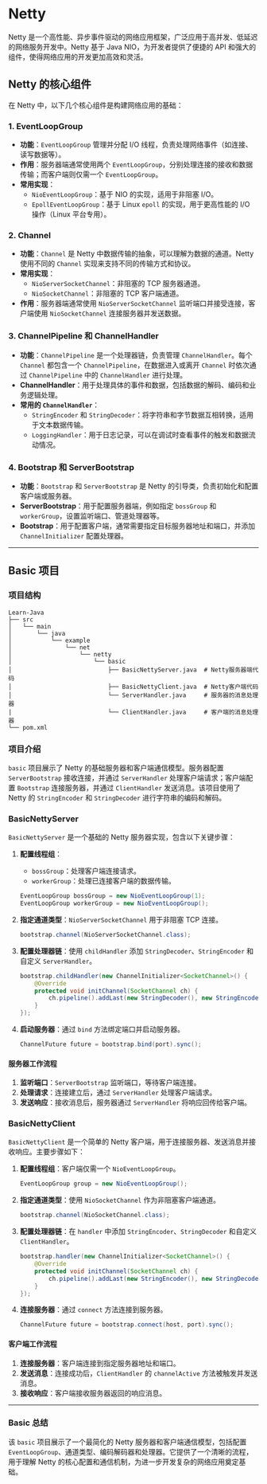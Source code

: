 # Netty

Netty 是一个高性能、异步事件驱动的网络应用框架，广泛应用于高并发、低延迟的网络服务开发中。Netty 基于 Java NIO，为开发者提供了便捷的 API 和强大的组件，使得网络应用的开发更加高效和灵活。

## Netty 的核心组件

在 Netty 中，以下几个核心组件是构建网络应用的基础：

### 1. **EventLoopGroup**
- **功能**：`EventLoopGroup` 管理并分配 I/O 线程，负责处理网络事件（如连接、读写数据等）。
- **作用**：服务器端通常使用两个 `EventLoopGroup`，分别处理连接的接收和数据传输；而客户端则仅需一个 `EventLoopGroup`。
- **常用实现**：
    - `NioEventLoopGroup`：基于 NIO 的实现，适用于非阻塞 I/O。
    - `EpollEventLoopGroup`：基于 Linux `epoll` 的实现，用于更高性能的 I/O 操作（Linux 平台专用）。

### 2. **Channel**
- **功能**：`Channel` 是 Netty 中数据传输的抽象，可以理解为数据的通道。Netty 使用不同的 `Channel` 实现来支持不同的传输方式和协议。
- **常用实现**：
    - `NioServerSocketChannel`：非阻塞的 TCP 服务器通道。
    - `NioSocketChannel`：非阻塞的 TCP 客户端通道。
- **作用**：服务器端通常使用 `NioServerSocketChannel` 监听端口并接受连接，客户端使用 `NioSocketChannel` 连接服务器并发送数据。

### 3. **ChannelPipeline 和 ChannelHandler**
- **功能**：`ChannelPipeline` 是一个处理器链，负责管理 `ChannelHandler`。每个 `Channel` 都包含一个 `ChannelPipeline`，在数据进入或离开 `Channel` 时依次通过 `ChannelPipeline` 中的 `ChannelHandler` 进行处理。
- **ChannelHandler**：用于处理具体的事件和数据，包括数据的解码、编码和业务逻辑处理。
- **常用的 `ChannelHandler`**：
    - `StringEncoder` 和 `StringDecoder`：将字符串和字节数据互相转换，适用于文本数据传输。
    - `LoggingHandler`：用于日志记录，可以在调试时查看事件的触发和数据流动情况。

### 4. **Bootstrap 和 ServerBootstrap**
- **功能**：`Bootstrap` 和 `ServerBootstrap` 是 Netty 的引导类，负责初始化和配置客户端或服务器。
- **ServerBootstrap**：用于配置服务器端，例如指定 `bossGroup` 和 `workerGroup`，设置监听端口、管道处理器等。
- **Bootstrap**：用于配置客户端，通常需要指定目标服务器地址和端口，并添加 `ChannelInitializer` 配置处理器。

---

## Basic 项目

### 项目结构

```
Learn-Java
├── src
│   └── main
│       └── java
│           └── example
│               └── net
│                   └── netty
│                       └── basic
│                           ├── BasicNettyServer.java  # Netty服务器端代码
│                           ├── BasicNettyClient.java  # Netty客户端代码
│                           └── ServerHandler.java     # 服务器的消息处理器
|                           └── ClientHandler.java     # 客户端的消息处理器  
└── pom.xml
```

### 项目介绍

`basic` 项目展示了 Netty 的基础服务器和客户端通信模型。服务器配置 `ServerBootstrap` 接收连接，并通过 `ServerHandler` 处理客户端请求；客户端配置 `Bootstrap` 连接服务器，并通过 `ClientHandler` 发送消息。该项目使用了 Netty 的 `StringEncoder` 和 `StringDecoder` 进行字符串的编码和解码。

### BasicNettyServer

`BasicNettyServer` 是一个基础的 Netty 服务器实现，包含以下关键步骤：

1. **配置线程组**：
    - `bossGroup`：处理客户端连接请求。
    - `workerGroup`：处理已连接客户端的数据传输。

   ```java
   EventLoopGroup bossGroup = new NioEventLoopGroup(1);
   EventLoopGroup workerGroup = new NioEventLoopGroup();
   ```

2. **指定通道类型**：`NioServerSocketChannel` 用于非阻塞 TCP 连接。

   ```java
   bootstrap.channel(NioServerSocketChannel.class);
   ```

3. **配置处理器链**：使用 `childHandler` 添加 `StringDecoder`、`StringEncoder` 和自定义 `ServerHandler`。

   ```java
   bootstrap.childHandler(new ChannelInitializer<SocketChannel>() {
       @Override
       protected void initChannel(SocketChannel ch) {
           ch.pipeline().addLast(new StringDecoder(), new StringEncoder(), new ServerHandler());
       }
   });
   ```

4. **启动服务器**：通过 `bind` 方法绑定端口并启动服务器。

   ```java
   ChannelFuture future = bootstrap.bind(port).sync();
   ```

#### 服务器工作流程

1. **监听端口**：`ServerBootstrap` 监听端口，等待客户端连接。
2. **处理请求**：连接建立后，通过 `ServerHandler` 处理客户端请求。
3. **发送响应**：接收消息后，服务器通过 `ServerHandler` 将响应回传给客户端。

### BasicNettyClient

`BasicNettyClient` 是一个简单的 Netty 客户端，用于连接服务器、发送消息并接收响应。主要步骤如下：

1. **配置线程组**：客户端仅需一个 `NioEventLoopGroup`。

   ```java
   EventLoopGroup group = new NioEventLoopGroup();
   ```

2. **指定通道类型**：使用 `NioSocketChannel` 作为非阻塞客户端通道。

   ```java
   bootstrap.channel(NioSocketChannel.class);
   ```

3. **配置处理器链**：在 `handler` 中添加 `StringEncoder`、`StringDecoder` 和自定义 `ClientHandler`。

   ```java
   bootstrap.handler(new ChannelInitializer<SocketChannel>() {
       @Override
       protected void initChannel(SocketChannel ch) {
           ch.pipeline().addLast(new StringEncoder(), new StringDecoder(), new ClientHandler());
       }
   });
   ```

4. **连接服务器**：通过 `connect` 方法连接到服务器。

   ```java
   ChannelFuture future = bootstrap.connect(host, port).sync();
   ```

#### 客户端工作流程

1. **连接服务器**：客户端连接到指定服务器地址和端口。
2. **发送消息**：连接成功后，`ClientHandler` 的 `channelActive` 方法被触发并发送消息。
3. **接收响应**：客户端接收服务器返回的响应消息。

---

### Basic 总结

该 `basic` 项目展示了一个最简化的 Netty 服务器和客户端通信模型，包括配置 `EventLoopGroup`、通道类型、编码解码器和处理器。它提供了一个清晰的流程，用于理解 Netty 的核心配置和通信机制，为进一步开发复杂的网络应用奠定基础。